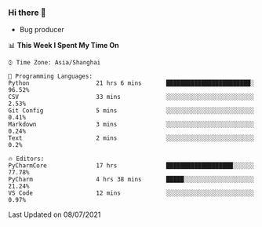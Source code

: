 ### Hi there 👋
* Bug producer
<!--START_SECTION:waka-->
📊 **This Week I Spent My Time On** 

```text
⌚︎ Time Zone: Asia/Shanghai

💬 Programming Languages: 
Python                   21 hrs 6 mins       ████████████████████████░   96.52% 
CSV                      33 mins             ░░░░░░░░░░░░░░░░░░░░░░░░░   2.53% 
Git Config               5 mins              ░░░░░░░░░░░░░░░░░░░░░░░░░   0.41% 
Markdown                 3 mins              ░░░░░░░░░░░░░░░░░░░░░░░░░   0.24% 
Text                     2 mins              ░░░░░░░░░░░░░░░░░░░░░░░░░   0.2%

🔥 Editors: 
PyCharmCore              17 hrs              ███████████████████░░░░░░   77.78% 
PyCharm                  4 hrs 38 mins       █████░░░░░░░░░░░░░░░░░░░░   21.24% 
VS Code                  12 mins             ░░░░░░░░░░░░░░░░░░░░░░░░░   0.97%

```


 Last Updated on 08/07/2021
<!--END_SECTION:waka-->
